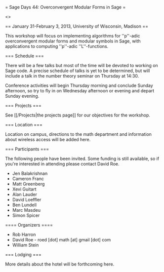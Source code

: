 = Sage Days 44: Overconvergent Modular Forms in Sage =

<<TableOfContents>>

== January 31-February 3, 2013, University of Wisconsin, Madison ==

This workshop will focus on implementing algorithms for ''p''-adic overconvergent modular forms and modular symbols in Sage, with applications to computing ''p''-adic ''L''-functions.

=== Schedule ===

There will be a few talks but most of the time will be devoted to working on Sage code.  A precise schedule of talks is yet to be determined, but will include a talk in the number theory seminar on Thursday at 14:30.

Conference activities will begin Thursday morning and conclude Sunday afternoon, so try to fly in on Wednesday afternoon or evening and depart Sunday evening.

=== Projects ===

See [[/Projects|the projects page]] for our objectives for the workshop.

=== Location ===

Location on campus, directions to the math department and information about wireless access will be added here.

=== Participants ===

The following people have been invited.  Some funding is still available, so if you're interested in attending please contact David Roe.

 * Jen Balakrishnan
 * Cameron Franc
 * Matt Greenberg
 * Xevi Guitart
 * Alan Lauder
 * David Loeffler
 * Ben Lundell
 * Marc Masdeu
 * Simon Spicer

==== Organizers ====

 * Rob Harron
 * David Roe - roed [dot] math [at] gmail [dot] com
 * William Stein

=== Lodging ===

More details about the hotel will be forthcoming here.
